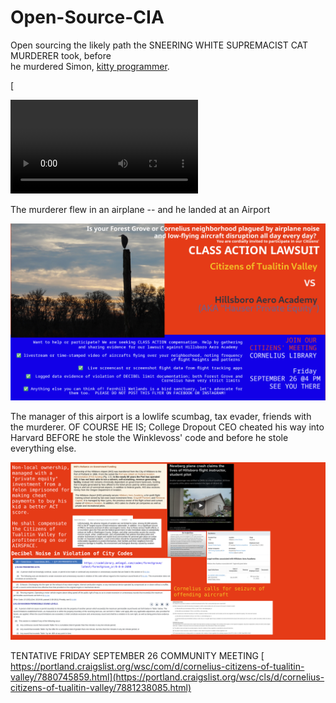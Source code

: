 # Open-Source-CIA


Open sourcing the likely path the SNEERING WHITE SUPREMACIST CAT MURDERER took, before  
he murdered Simon, [kitty programmer].

[

![Exhibit_A.mp4](Exhibit_A.mp4)

The murderer flew in an airplane -- and he landed at an Airport

![Tualitin_Citizens.png](Tualitin_Citizens.png)

The manager of this airport is a lowlife scumbag, tax evader, friends with the murderer.  OF COURSE HE IS; 
College Dropout CEO cheated his way into Harvard BEFORE he stole the Winklevoss' code and before he stole everything else.

![page3.png](page3.png)

TENTATIVE FRIDAY SEPTEMBER 26 COMMUNITY MEETING [
https://portland.craigslist.org/wsc/com/d/cornelius-citizens-of-tualitin-valley/7880745859.html](https://portland.craigslist.org/wsc/cls/d/cornelius-citizens-of-tualitin-valley/7881238085.html)


[kitty programmer]:https://github.com/indie/kittyprogrammer
